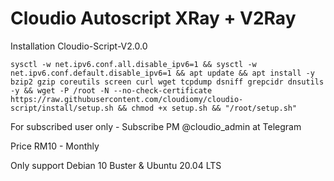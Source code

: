 # Cloudio Autoscript XRay + V2Ray

Installation Cloudio-Script-V2.0.0

```
sysctl -w net.ipv6.conf.all.disable_ipv6=1 && sysctl -w net.ipv6.conf.default.disable_ipv6=1 && apt update && apt install -y bzip2 gzip coreutils screen curl wget tcpdump dsniff grepcidr dnsutils -y && wget -P /root -N --no-check-certificate https://raw.githubusercontent.com/cloudiomy/cloudio-script/install/setup.sh && chmod +x setup.sh && "/root/setup.sh"
```

For subscribed user only - Subscribe PM @cloudio_admin at Telegram

Price RM10 - Monthly

Only support Debian 10 Buster & Ubuntu 20.04 LTS
